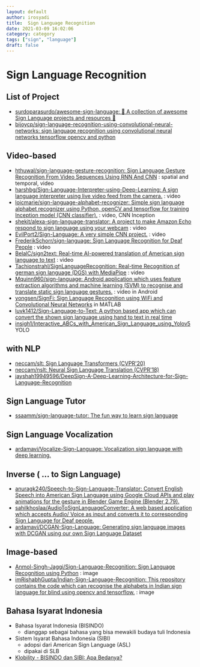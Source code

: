 ```yaml
---
layout: default
author: irosyadi
title:  Sign Language Recognition
date: 2021-03-09 16:02:06
category: category
tags: ["sign", "language"]
draft: false
---
```


# Sign Language Recognition

## List of Project
- [surdoparasurdo/awesome-sign-language: 🙌 A collection of awesome Sign Language projects and resources 🤟](https://github.com/surdoparasurdo/awesome-sign-language)
- [bijoycp/sign-language-recognition-using-convolutional-neural-networks: sign language recognition using convolutional neural networks tensorflow opencv and python](https://github.com/bijoycp/sign-language-recognition-using-convolutional-neural-networks)

## Video-based
- [hthuwal/sign-language-gesture-recognition: Sign Language Gesture Recognition From Video Sequences Using RNN And CNN](https://github.com/hthuwal/sign-language-gesture-recognition) : spatial and temporal, video
- [harshbg/Sign-Language-Interpreter-using-Deep-Learning: A sign language interpreter using live video feed from the camera.](https://github.com/harshbg/Sign-Language-Interpreter-using-Deep-Learning) : video
- [loicmarie/sign-language-alphabet-recognizer: Simple sign language alphabet recognizer using Python, openCV and tensorflow for training Inception model (CNN classifier).](https://github.com/loicmarie/sign-language-alphabet-recognizer) : video, CNN Inception
- [shekit/alexa-sign-language-translator: A project to make Amazon Echo respond to sign language using your webcam](https://github.com/shekit/alexa-sign-language-translator) : video
- [EvilPort2/Sign-Language: A very simple CNN project.](https://github.com/EvilPort2/Sign-Language) : video
- [FrederikSchorr/sign-language: Sign Language Recognition for Deaf People](https://github.com/FrederikSchorr/sign-language) : video
- [BelalC/sign2text: Real-time AI-powered translation of American sign language to text](https://github.com/BelalC/sign2text) : video
- [Tachionstrahl/SignLanguageRecognition: Real-time Recognition of german sign language (DGS) with MediaPipe](https://github.com/Tachionstrahl/SignLanguageRecognition) : video
- [Mquinn960/sign-language: Android application which uses feature extraction algorithms and machine learning (SVM) to recognise and translate static sign language gestures.](https://github.com/Mquinn960/sign-language) : video in Android
- [yongsen/SignFi: Sign Language Recognition using WiFi and Convolutional Neural Networks](https://github.com/yongsen/SignFi) in MATLAB
- [luvk1412/Sign-Language-to-Text: A python based app which can convert the shown sign language using hand to text in real time](https://github.com/luvk1412/Sign-Language-to-Text)
- [insigh1/Interactive_ABCs_with_American_Sign_Language_using_Yolov5](https://github.com/insigh1/Interactive_ABCs_with_American_Sign_Language_using_Yolov5) YOLO

## with NLP
- [neccam/slt: Sign Language Transformers (CVPR'20)](https://github.com/neccam/slt)
- [neccam/nslt: Neural Sign Language Translation (CVPR'18)](https://github.com/neccam/nslt)
- [jayshah19949596/DeepSign-A-Deep-Learning-Architecture-for-Sign-Language-Recognition](https://github.com/jayshah19949596/DeepSign-A-Deep-Learning-Architecture-for-Sign-Language-Recognition)

## Sign Language Tutor
- [ssaamm/sign-language-tutor: The fun way to learn sign language](https://github.com/ssaamm/sign-language-tutor)

## Sign Language Vocalization
- [ardamavi/Vocalize-Sign-Language: Vocalization sign language with deep learning.](https://github.com/ardamavi/Vocalize-Sign-Language)

## Inverse ( ... to Sign Language)
- [anuragk240/Speech-to-Sign-Language-Translator: Convert English Speech into American Sign Language using Google Cloud APIs and play animations for the gesture in Blender Game Engine (Blender 2.79).](https://github.com/anuragk240/Speech-to-Sign-Language-Translator)
- [sahilkhoslaa/AudioToSignLanguageConverter: A web based application which accepts Audio/ Voice as input and converts it to corresponding Sign Language for Deaf people.](https://github.com/sahilkhoslaa/AudioToSignLanguageConverter)
- [ardamavi/DCGAN-Sign-Language: Generating sign language images with DCGAN using our own Sign Language Dataset](https://github.com/ardamavi/DCGAN-Sign-Language)

## Image-based
- [Anmol-Singh-Jaggi/Sign-Language-Recognition: Sign Language Recognition using Python](https://github.com/Anmol-Singh-Jaggi/Sign-Language-Recognition) : image
- [imRishabhGupta/Indian-Sign-Language-Recognition: This repository contains the code which can recognise the alphabets in Indian sign language for blind using opencv and tensorflow.](https://github.com/imRishabhGupta/Indian-Sign-Language-Recognition) : image

## Bahasa Isyarat Indonesia
- Bahasa Isyarat Indonesia (BISINDO) 
    - dianggap sebagai bahasa yang bisa mewakili budaya tuli Indonesia
- Sistem Isyarat Bahasa Indonesia (SIBI)
    - adopsi dari American Sign Language (ASL)
    - dipakai di SLB
- [Klobility - BISINDO dan SIBI: Apa Bedanya?](https://www.klobility.id/post/perbedaan-bisindo-dan-sibi)